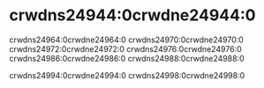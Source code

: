 # crwdns24944:0crwdne24944:0

crwdns24964:0crwdne24964:0 crwdns24970:0crwdne24970:0 crwdns24972:0crwdne24972:0 crwdns24976:0crwdne24976:0 crwdns24986:0crwdne24986:0 crwdns24988:0crwdne24988:0

crwdns24994:0crwdne24994:0 crwdns24998:0crwdne24998:0